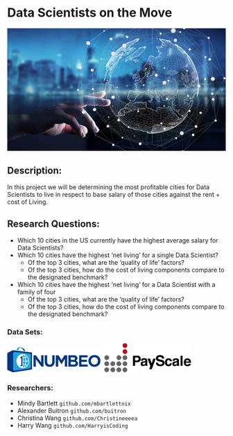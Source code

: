 # Data Scientists on the Move
![data_scientis](./images/ds.jpg)


## Description:
In this project we will be determining the most profitable cities for Data Scientists to live in respect to base salary of those cities against the rent + cost of Living.


## Research Questions:
* Which 10 cities in the US currently have the highest average salary for Data Scientists?
* Which 10 cities have the highest ‘net living’ for a single Data Scientist?
    * Of the top 3 cities, what are the ‘quality of life’ factors?
    * Of the top 3 cities, how do the cost of living components compare to the designated benchmark?
* Which 10 cities have the highest ‘net living’ for a Data Scientist with a family of four
    * Of the top 3 cities, what are the ‘quality of life’ factors?
    * Of the top 3 cities, how do the cost of living components compare to the designated benchmark?


### Data Sets:
![numbeo_logo](./images/numbeo.png)
![payscale_logo](./images/payscale.png)


### Researchers:
* Mindy Bartlett `github.com/mbartlettnix`
* Alexander Buitron `github.com/buitron`
* Christina Wang `github.com/Christineeeea`
* Harry Wang `github.com/HarryisCoding`